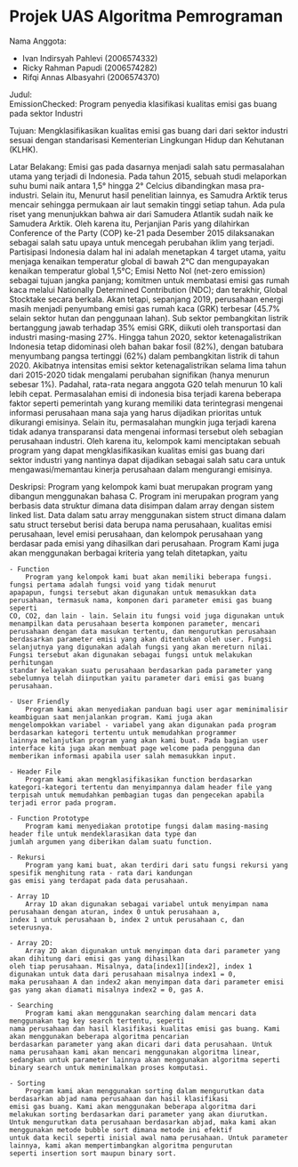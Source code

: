 # Projek UAS Algoritma Pemrograman

Nama Anggota:
- Ivan Indirsyah Pahlevi (2006574332)
- Ricky Rahman Papudi (2006574282)
- Rifqi Annas Albasyahri (2006574370)

Judul:  
	EmissionChecked: Program penyedia klasifikasi kualitas emisi gas buang pada sektor Industri

Tujuan:
	Mengklasifikasikan kualitas emisi gas buang dari dari sektor industri sesuai dengan standarisasi 
	Kementerian Lingkungan Hidup dan Kehutanan (KLHK).

Latar Belakang:
	Emisi gas pada dasarnya menjadi salah satu permasalahan utama yang terjadi di Indonesia.
	Pada tahun 2015, sebuah studi melaporkan suhu bumi naik antara 1,5° hingga 2° Celcius dibandingkan masa pra-industri.
	Selain itu, Menurut hasil penelitian lainnya, es Samudra Arktik terus mencair sehingga
	permukaan air laut semakin tinggi setiap tahun. Ada pula riset yang menunjukkan bahwa air dari Samudera Atlantik
	sudah naik ke Samudera Arktik. Oleh karena itu, Perjanjian Paris yang dilahirkan Conference of the Party (COP)
	ke-21 pada Desember 2015 dilaksanakan sebagai salah satu upaya untuk mencegah perubahan iklim yang terjadi.
	Partisipasi Indonesia dalam hal ini adalah menetapkan 4 target utama, yaitu menjaga kenaikan temperatur global
	di bawah 2°C dan mengupayakan kenaikan temperatur global 1,5°C; Emisi Netto Nol (net-zero emission)
	sebagai tujuan jangka panjang; komitmen untuk membatasi emisi gas rumah kaca melalui Nationally Determined Contribution (NDC);
	dan terakhir, Global Stocktake secara berkala. Akan tetapi, sepanjang 2019, perusahaan energi masih menjadi penyumbang
	emisi gas rumah kaca (GRK) terbesar (45.7% selain sektor hutan dan penggunaan lahan). Sub sektor pembangkitan listrik
	bertanggung jawab terhadap 35% emisi GRK, diikuti oleh transportasi dan industri masing-masing 27%. Hingga tahun 2020,
	sektor ketenagalistrikan Indonesia tetap didominasi oleh bahan bakar fosil (82%), dengan batubara menyumbang pangsa tertinggi (62%)
	dalam pembangkitan listrik di tahun 2020. Akibatnya intensitas emisi sektor ketenagalistrikan selama lima tahun dari 2015-2020
	tidak mengalami perubahan signifikan (hanya menurun sebesar 1%). Padahal, rata-rata negara anggota G20 telah menurun 10 kali lebih cepat.
	Permasalahan emisi di indonesia bisa terjadi karena beberapa faktor seperti pemerintah yang kurang memiliki data terintegrasi
	mengenai informasi perusahaan mana saja yang harus dijadikan prioritas untuk dikurangi emisinya. Selain itu, permasalahan
	mungkin juga terjadi karena tidak adanya transparansi data mengenai informasi tersebut oleh sebagian perusahaan industri.
	Oleh karena itu, kelompok kami menciptakan sebuah program yang dapat mengklasifikasikan kualitas emisi gas buang dari sektor industri
	yang nantinya dapat dijadikan sebagai salah satu cara untuk mengawasi/memantau kinerja perusahaan dalam mengurangi emisinya.

Deskripsi:
	Program yang kelompok kami buat merupakan program yang dibangun menggunakan bahasa C. Program ini merupakan program yang
	berbasis data struktur dimana data disimpan dalam array dengan sistem linked list. Data dalam satu array menggunakan sistem struct
	dimana dalam satu struct tersebut berisi data berupa nama perusahaan, kualitas emisi perusahaan, level emisi perusahaan, dan kelompok
	perusahaan yang berdasar pada emisi yang dihasilkan dari perusahaan. Program Kami juga akan menggunakan berbagai kriteria yang telah
	ditetapkan, yaitu
	
	- Function
		Program yang kelompok kami buat akan memiliki beberapa fungsi. fungsi pertama adalah fungsi void yang tidak menurut
	apapapun, fungsi tersebut akan digunakan untuk memasukkan data perusahaan, termasuk nama, komponen dari parameter emisi gas buang seperti
	CO, CO2, dan lain - lain. Selain itu fungsi void juga digunakan untuk menampilkan data perusahaan beserta komponen parameter, mencari
	perusahaan dengan data masukan tertentu, dan mengurutkan perusahaan berdasarkan parameter emisi yang akan ditentukan oleh user. Fungsi
	selanjutnya yang digunakan adalah fungsi yang akan mereturn nilai. Fungsi tersebut akan digunakan sebagai fungsi untuk melakukan perhitungan
	standar kelayakan suatu perusahaan berdasarkan pada parameter yang sebelumnya telah diinputkan yaitu parameter dari emisi gas buang perusahaan.
	
	- User Friendly
		Program kami akan menyediakan panduan bagi user agar meminimalisir keambiguan saat menjalankan program. Kami juga akan
	mengelompokkan variabel - variabel yang akan digunakan pada program berdasarkan kategori tertentu untuk memudahkan programmer
	lainnya melanjutkan program yang akan kami buat. Pada bagian user interface kita juga akan membuat page welcome pada pengguna dan
	memberikan informasi apabila user salah memasukkan input.
	
	- Header File
		Program kami akan mengklasifikasikan function berdasarkan kategori-kategori tertentu dan menyimpannya dalam header file yang
	terpisah untuk memudahkan pembagian tugas dan pengecekan apabila terjadi error pada program.
	
	- Function Prototype
		Program kami menyediakan prototipe fungsi dalam masing-masing header file untuk mendeklarasikan data type dan
	jumlah argumen yang diberikan dalam suatu function.
	
	- Rekursi
		Program yang kami buat, akan terdiri dari satu fungsi rekursi yang spesifik menghitung rata - rata dari kandungan
	gas emisi yang terdapat pada data perusahaan.
	
	- Array 1D
		Array 1D akan digunakan sebagai variabel untuk menyimpan nama perusahaan dengan aturan, index 0 untuk perusahaan a,
	index 1 untuk perusahaan b, index 2 untuk perusahaan c, dan seterusnya.
	
	- Array 2D:
		Array 2D akan digunakan untuk menyimpan data dari parameter yang akan dihitung dari emisi gas yang dihasilkan
	oleh tiap perusahaan. Misalnya, data[index1][index2], index 1 digunakan untuk data dari perusahaan misalnya index1 = 0,
	maka perusahaan A dan index2 akan menyimpan data dari parameter emisi gas yang akan diamati misalnya index2 = 0, gas A.

	- Searching
		Program kami akan menggunakan searching dalam mencari data menggunakan tag key search tertentu, seperti
	nama perusahaan dan hasil klasifikasi kualitas emisi gas buang. Kami akan menggunakan beberapa algoritma pencarian
	berdasarkan parameter yang akan dicari dari data perusahaan. Untuk nama perusahaan kami akan mencari menggunakan algoritma linear,
	sedangkan untuk parameter lainnya akan menggunakan algoritma seperti binary search untuk meminimalkan proses komputasi.

	- Sorting
		Program kami akan menggunakan sorting dalam mengurutkan data berdasarkan abjad nama perusahaan dan hasil klasifikasi
	emisi gas buang. Kami akan menggunakan beberapa algoritma dari melakukan sorting berdasarkan dari parameter yang akan diurutkan.
	Untuk mengurutkan data perusahaan berdasarkan abjad, maka kami akan menggunakan metode bubble sort dimana metode ini efektif
	untuk data kecil seperti inisial awal nama perusahaan. Untuk parameter lainnya, kami akan mempertimbangkan algoritma pengurutan
	seperti insertion sort maupun binary sort.
